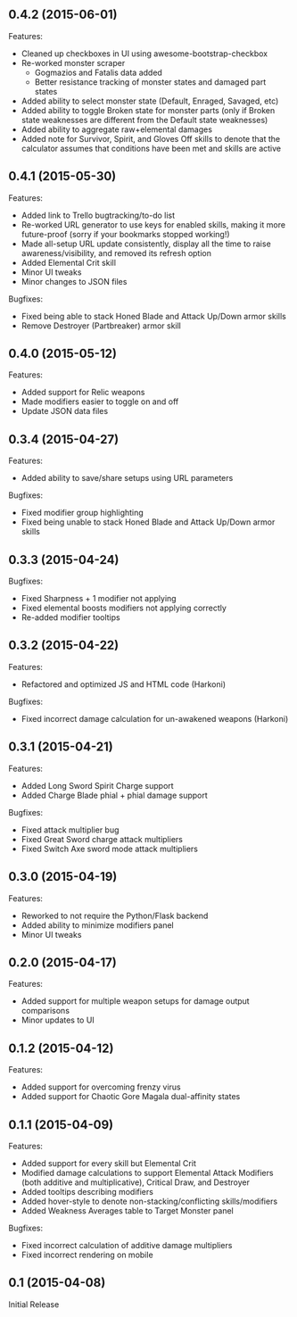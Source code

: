 ## 0.4.2 (2015-06-01)
Features:

- Cleaned up checkboxes in UI using awesome-bootstrap-checkbox
- Re-worked monster scraper
  - Gogmazios and Fatalis data added
  - Better resistance tracking of monster states and damaged part states
- Added ability to select monster state (Default, Enraged, Savaged, etc)
- Added ability to toggle Broken state for monster parts (only if Broken state weaknesses are different from the Default state weaknesses)
- Added ability to aggregate raw+elemental damages
- Added note for Survivor, Spirit, and Gloves Off skills to denote that the calculator assumes that conditions have been met and skills are active


## 0.4.1 (2015-05-30)
Features:

- Added link to Trello bugtracking/to-do list
- Re-worked URL generator to use keys for enabled skills, making it more future-proof (sorry if your bookmarks stopped working!)
- Made all-setup URL update consistently, display all the time to raise awareness/visibility, and removed its refresh option
- Added Elemental Crit skill
- Minor UI tweaks
- Minor changes to JSON files

Bugfixes:
- Fixed being able to stack Honed Blade and Attack Up/Down armor skills
- Remove Destroyer (Partbreaker) armor skill

## 0.4.0 (2015-05-12)
Features:

- Added support for Relic weapons
- Made modifiers easier to toggle on and off
- Update JSON data files

## 0.3.4 (2015-04-27)
Features:

- Added ability to save/share setups using URL parameters

Bugfixes:

- Fixed modifier group highlighting
- Fixed being unable to stack Honed Blade and Attack Up/Down armor skills

## 0.3.3 (2015-04-24)
Bugfixes:

- Fixed Sharpness + 1 modifier not applying
- Fixed elemental boosts modifiers not applying correctly
- Re-added modifier tooltips

## 0.3.2 (2015-04-22)
Features:

- Refactored and optimized JS and HTML code (Harkoni)

Bugfixes:

- Fixed incorrect damage calculation for un-awakened weapons (Harkoni)

## 0.3.1 (2015-04-21)
Features:

- Added Long Sword Spirit Charge support
- Added Charge Blade phial + phial damage support

Bugfixes:

- Fixed attack multiplier bug
- Fixed Great Sword charge attack multipliers
- Fixed Switch Axe sword mode attack multipliers

## 0.3.0 (2015-04-19)
Features:

- Reworked to not require the Python/Flask backend
- Added ability to minimize modifiers panel
- Minor UI tweaks

## 0.2.0 (2015-04-17)
Features:

- Added support for multiple weapon setups for damage output comparisons
- Minor updates to UI

## 0.1.2 (2015-04-12)
Features:

- Added support for overcoming frenzy virus
- Added support for Chaotic Gore Magala dual-affinity states

## 0.1.1 (2015-04-09)
Features:

- Added support for every skill but Elemental Crit
- Modified damage calculations to support Elemental Attack Modifiers (both additive and multiplicative), Critical Draw, and Destroyer
- Added tooltips describing modifiers
- Added hover-style to denote non-stacking/conflicting skills/modifiers
- Added Weakness Averages table to Target Monster panel

Bugfixes:

- Fixed incorrect calculation of additive damage multipliers
- Fixed incorrect rendering on mobile

## 0.1 (2015-04-08)
Initial Release
